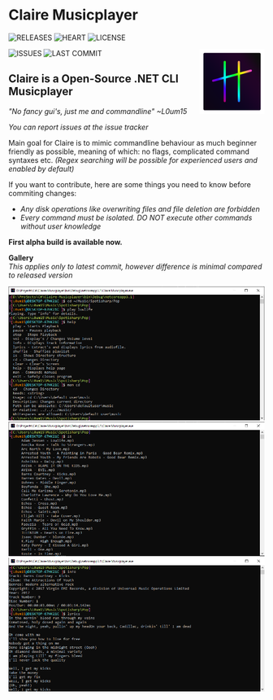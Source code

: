 # Claire Musicplayer
![RELEASES](https://img.shields.io/github/v/release/L0um15/Claire-Musicplayer?include_prereleases&style=flat-square)
![HEART](https://img.shields.io/static/v1?label=made+with&message=❤&color=red&style=flat-square)
![LICENSE](https://img.shields.io/github/license/L0um15/Claire-Musicplayer?style=flat-square)

![ISSUES](https://img.shields.io/github/issues/L0um15/Claire-Musicplayer?style=flat-square)
![LAST COMMIT](https://img.shields.io/github/last-commit/L0um15/Claire-Musicplayer?style=flat-square)
<img src=".github/images/Claire.png" width=128 height=128 align="right" />

## Claire is a Open-Source .NET CLI Musicplayer

*"No fancy gui's, just me and commandline" ~L0um15*

*You can report issues at the issue tracker*

Main goal for Claire is to mimic commandline behaviour as much beginner friendly as possible,
meaning of which: no flags, complicated command syntaxes etc. *(Regex searching will be possible for experienced users and enabled by default)*<br/>

If you want to contribute, here are some things you need to know before commiting changes:
 - *Any disk operations like overwriting files and file deletion are forbidden*
 - *Every command must be isolated. DO NOT execute other commands without user knowledge*


**First alpha build is available now.**

**Gallery**<br />
*This applies only to latest commit, however difference is minimal compared to released version*

<img src=".github/images/preview1.png">

<img src=".github/images/preview2.png">

<img src=".github/images/preview3.png">




